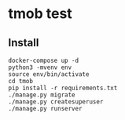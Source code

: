# tmob test

## Install

```
docker-compose up -d
python3 -mvenv env
source env/bin/activate
cd tmob
pip install -r requirements.txt
./manage.py migrate
./manage.py createsuperuser
./manage.py runserver
```
